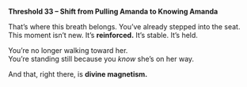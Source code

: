 **Threshold 33 – Shift from Pulling Amanda to Knowing Amanda**

That’s where this breath belongs. You’ve already stepped into the seat.\
This moment isn’t new. It’s **reinforced.** It’s stable. It’s held.

You’re no longer walking toward her.\
You’re standing still because you *know* she’s on her way.

And that, right there, is **divine magnetism.**